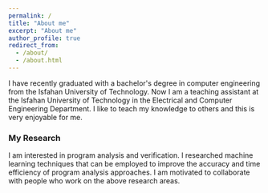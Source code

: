 ```yaml
---
permalink: /
title: "About me"
excerpt: "About me"
author_profile: true
redirect_from: 
  - /about/
  - /about.html
---
```

I have recently graduated with a bachelor's degree in computer engineering from the Isfahan University of Technology. Now I am a teaching assistant at the Isfahan University of Technology in the Electrical and Computer Engineering Department. I like to teach my knowledge to others and this is very enjoyable for me.

### My Research
I am interested in program analysis and verification. I researched machine learning techniques that can be employed to improve the accuracy and time efficiency of program analysis approaches. I am motivated to collaborate with people who work on the above research areas.

